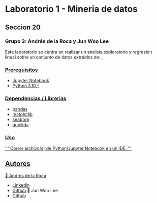 # Laboratorio 1 - Mineria de datos
## Seccion 20
### Grupo 3: Andrés de la Roca y Jun Woo Lee

Este laboratorio se centra en realizar un analisis exploratorio y regresion lineal sobre un conjunto de datos extraidos de: <a href="https://www.baseball-reference.com/">.

### Prerequisitos
- Jupyter Notebook
- Python 3.10.^

### Dependencias / Librerias
- pandas
- matplotlib
- seaborn
- quickda

### Uso
'''
Correr archivo(s) de Python/Jupyter Notebook en un IDE.
'''

## Autores
👤 Andres de la Roca  
- <a href = "https://www.linkedin.com/in/andr%C3%A8s-de-la-roca-pineda-10a40319b/">Linkedin</a> 
- <a href="https://github.com/andresdlRoca">Github</a> 
👤 Jun Woo Lee
- <a href="https://github.com/jwlh00">Github</a> 
